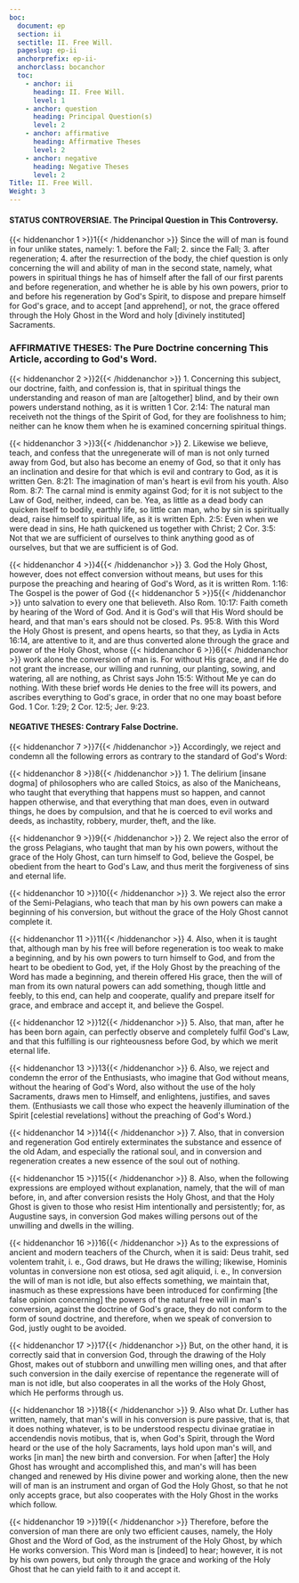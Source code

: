 ```yaml
---
boc:
  document: ep
  section: ii
  sectitle: II. Free Will.
  pageslug: ep-ii
  anchorprefix: ep-ii-
  anchorclass: bocanchor
  toc:
    - anchor: ii
      heading: II. Free Will.
      level: 1
    - anchor: question
      heading: Principal Question(s)
      level: 2
    - anchor: affirmative
      heading: Affirmative Theses
      level: 2
    - anchor: negative
      heading: Negative Theses
      level: 2
Title: II. Free Will.
Weight: 3
---
```


#### STATUS CONTROVERSIAE. The Principal Question in This Controversy.

{{< hiddenanchor 1 >}}1{{< /hiddenanchor >}} Since the will of man is found in four unlike states, namely: 1. before the Fall; 2. since the Fall; 3. after regeneration; 4. after the resurrection of the body, the chief question is only concerning the will and ability of man in the second state, namely, what powers in spiritual things he has of himself after the fall of our first parents and before regeneration, and whether he is able by his own powers, prior to and before his regeneration by God's Spirit, to dispose and prepare himself for God's grace, and to accept [and apprehend], or not, the grace offered through the Holy Ghost in the Word and holy [divinely instituted] Sacraments.

### AFFIRMATIVE THESES: The Pure Doctrine concerning This Article, according to God's Word.

{{< hiddenanchor 2 >}}2{{< /hiddenanchor >}} 1. Concerning this subject, our doctrine, faith, and confession is, that in spiritual things the understanding and reason of man are [altogether] blind, and by their own powers understand nothing, as it is written 1 Cor. 2:14: The natural man receiveth not the things of the Spirit of God, for they are foolishness to him; neither can he know them when he is examined concerning spiritual things.

{{< hiddenanchor 3 >}}3{{< /hiddenanchor >}} 2. Likewise we believe, teach, and confess that the unregenerate will of man is not only turned away from God, but also has become an enemy of God, so that it only has an inclination and desire for that which is evil and contrary to God, as it is written Gen. 8:21: The imagination of man's heart is evil from his youth. Also Rom. 8:7: The carnal mind is enmity against God; for it is not subject to the Law of God, neither, indeed, can be. Yea, as little as a dead body can quicken itself to bodily, earthly life, so little can man, who by sin is spiritually dead, raise himself to spiritual life, as it is written Eph. 2:5: Even when we were dead in sins, He hath quickened us together with Christ; 2 Cor. 3:5: Not that we are sufficient of ourselves to think anything good as of ourselves, but that we are sufficient is of God.

{{< hiddenanchor 4 >}}4{{< /hiddenanchor >}} 3. God the Holy Ghost, however, does not effect conversion without means, but uses for this purpose the preaching and hearing of God's Word, as it is written Rom. 1:16: The Gospel is the power of God {{< hiddenanchor 5 >}}5{{< /hiddenanchor >}} unto salvation to every one that believeth. Also Rom. 10:17: Faith cometh by hearing of the Word of God. And it is God's will that His Word should be heard, and that man's ears should not be closed. Ps. 95:8. With this Word the Holy Ghost is present, and opens hearts, so that they, as Lydia in Acts 16:14, are attentive to it, and are thus converted alone through the grace and power of the Holy Ghost, whose {{< hiddenanchor 6 >}}6{{< /hiddenanchor >}} work alone the conversion of man is. For without His grace, and if He do not grant the increase, our willing and running, our planting, sowing, and watering, all are nothing, as Christ says John 15:5: Without Me ye can do nothing. With these brief words He denies to the free will its powers, and ascribes everything to God's grace, in order that no one may boast before God. 1 Cor. 1:29; 2 Cor. 12:5; Jer. 9:23.

#### NEGATIVE THESES: Contrary False Doctrine.

{{< hiddenanchor 7 >}}7{{< /hiddenanchor >}} Accordingly, we reject and condemn all the following errors as contrary to the standard of God's Word:

{{< hiddenanchor 8 >}}8{{< /hiddenanchor >}} 1. The delirium [insane dogma] of philosophers who are called Stoics, as also of the Manicheans, who taught that everything that happens must so happen, and cannot happen otherwise, and that everything that man does, even in outward things, he does by compulsion, and that he is coerced to evil works and deeds, as inchastity, robbery, murder, theft, and the like.

{{< hiddenanchor 9 >}}9{{< /hiddenanchor >}} 2. We reject also the error of the gross Pelagians, who taught that man by his own powers, without the grace of the Holy Ghost, can turn himself to God, believe the Gospel, be obedient from the heart to God's Law, and thus merit the forgiveness of sins and eternal life.

{{< hiddenanchor 10 >}}10{{< /hiddenanchor >}} 3. We reject also the error of the Semi-Pelagians, who teach that man by his own powers can make a beginning of his conversion, but without the grace of the Holy Ghost cannot complete it.

{{< hiddenanchor 11 >}}11{{< /hiddenanchor >}} 4. Also, when it is taught that, although man by his free will before regeneration is too weak to make a beginning, and by his own powers to turn himself to God, and from the heart to be obedient to God, yet, if the Holy Ghost by the preaching of the Word has made a beginning, and therein offered His grace, then the will of man from its own natural powers can add something, though little and feebly, to this end, can help and cooperate, qualify and prepare itself for grace, and embrace and accept it, and believe the Gospel.

{{< hiddenanchor 12 >}}12{{< /hiddenanchor >}} 5. Also, that man, after he has been born again, can perfectly observe and completely fulfil God's Law, and that this fulfilling is our righteousness before God, by which we merit eternal life.

{{< hiddenanchor 13 >}}13{{< /hiddenanchor >}} 6. Also, we reject and condemn the error of the Enthusiasts, who imagine that God without means, without the hearing of God's Word, also without the use of the holy Sacraments, draws men to Himself, and enlightens, justifies, and saves them. (Enthusiasts we call those who expect the heavenly illumination of the Spirit [celestial revelations] without the preaching of God's Word.)

{{< hiddenanchor 14 >}}14{{< /hiddenanchor >}} 7. Also, that in conversion and regeneration God entirely exterminates the substance and essence of the old Adam, and especially the rational soul, and in conversion and regeneration creates a new essence of the soul out of nothing.

{{< hiddenanchor 15 >}}15{{< /hiddenanchor >}} 8. Also, when the following expressions are employed without explanation, namely, that the will of man before, in, and after conversion resists the Holy Ghost, and that the Holy Ghost is given to those who resist Him intentionally and persistently; for, as Augustine says, in conversion God makes willing persons out of the unwilling and dwells in the willing.

{{< hiddenanchor 16 >}}16{{< /hiddenanchor >}} As to the expressions of ancient and modern teachers of the Church, when it is said: Deus trahit, sed volentem trahit, i. e., God draws, but He draws the willing; likewise, Hominis voluntas in conversione non est otiosa, sed agit aliquid, i. e., In conversion the will of man is not idle, but also effects something, we maintain that, inasmuch as these expressions have been introduced for confirming [the false opinion concerning] the powers of the natural free will in man's conversion, against the doctrine of God's grace, they do not conform to the form of sound doctrine, and therefore, when we speak of conversion to God, justly ought to be avoided.

{{< hiddenanchor 17 >}}17{{< /hiddenanchor >}} But, on the other hand, it is correctly said that in conversion God, through the drawing of the Holy Ghost, makes out of stubborn and unwilling men willing ones, and that after such conversion in the daily exercise of repentance the regenerate will of man is not idle, but also cooperates in all the works of the Holy Ghost, which He performs through us.

{{< hiddenanchor 18 >}}18{{< /hiddenanchor >}} 9. Also what Dr. Luther has written, namely, that man's will in his conversion is pure passive, that is, that it does nothing whatever, is to be understood respectu divinae gratiae in accendendis novis motibus, that is, when God's Spirit, through the Word heard or the use of the holy Sacraments, lays hold upon man's will, and works [in man] the new birth and conversion. For when [after] the Holy Ghost has wrought and accomplished this, and man's will has been changed and renewed by His divine power and working alone, then the new will of man is an instrument and organ of God the Holy Ghost, so that he not only accepts grace, but also cooperates with the Holy Ghost in the works which follow.

{{< hiddenanchor 19 >}}19{{< /hiddenanchor >}} Therefore, before the conversion of man there are only two efficient causes, namely, the Holy Ghost and the Word of God, as the instrument of the Holy Ghost, by which He works conversion. This Word man is [indeed] to hear; however, it is not by his own powers, but only through the grace and working of the Holy Ghost that he can yield faith to it and accept it.

&nbsp;

&nbsp;
